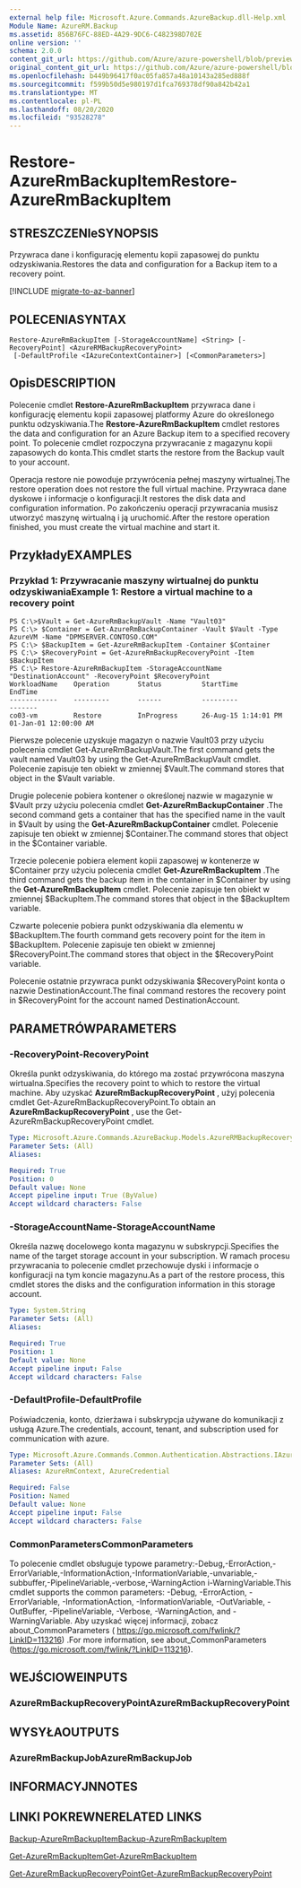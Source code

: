 ```yaml
---
external help file: Microsoft.Azure.Commands.AzureBackup.dll-Help.xml
Module Name: AzureRM.Backup
ms.assetid: 856B76FC-88ED-4A29-9DC6-C482398D702E
online version: ''
schema: 2.0.0
content_git_url: https://github.com/Azure/azure-powershell/blob/preview/src/ResourceManager/AzureBackup/Commands.AzureBackup/help/Restore-AzureRmBackupItem.md
original_content_git_url: https://github.com/Azure/azure-powershell/blob/preview/src/ResourceManager/AzureBackup/Commands.AzureBackup/help/Restore-AzureRmBackupItem.md
ms.openlocfilehash: b449b96417f0ac05fa857a48a10143a285ed888f
ms.sourcegitcommit: f599b50d5e980197d1fca769378df90a842b42a1
ms.translationtype: MT
ms.contentlocale: pl-PL
ms.lasthandoff: 08/20/2020
ms.locfileid: "93528278"
---
```

# <span data-ttu-id="3647f-101">Restore-AzureRmBackupItem</span><span class="sxs-lookup"><span data-stu-id="3647f-101">Restore-AzureRmBackupItem</span></span>

## <span data-ttu-id="3647f-102">STRESZCZENIe</span><span class="sxs-lookup"><span data-stu-id="3647f-102">SYNOPSIS</span></span>
<span data-ttu-id="3647f-103">Przywraca dane i konfigurację elementu kopii zapasowej do punktu odzyskiwania.</span><span class="sxs-lookup"><span data-stu-id="3647f-103">Restores the data and configuration for a Backup item to a recovery point.</span></span>

[!INCLUDE [migrate-to-az-banner](../../includes/migrate-to-az-banner.md)]

## <span data-ttu-id="3647f-104">POLECENIA</span><span class="sxs-lookup"><span data-stu-id="3647f-104">SYNTAX</span></span>

```
Restore-AzureRmBackupItem [-StorageAccountName] <String> [-RecoveryPoint] <AzureRMBackupRecoveryPoint>
 [-DefaultProfile <IAzureContextContainer>] [<CommonParameters>]
```

## <span data-ttu-id="3647f-105">Opis</span><span class="sxs-lookup"><span data-stu-id="3647f-105">DESCRIPTION</span></span>
<span data-ttu-id="3647f-106">Polecenie cmdlet **Restore-AzureRmBackupItem** przywraca dane i konfigurację elementu kopii zapasowej platformy Azure do określonego punktu odzyskiwania.</span><span class="sxs-lookup"><span data-stu-id="3647f-106">The **Restore-AzureRmBackupItem** cmdlet restores the data and configuration for an Azure Backup item to a specified recovery point.</span></span>
<span data-ttu-id="3647f-107">To polecenie cmdlet rozpoczyna przywracanie z magazynu kopii zapasowych do konta.</span><span class="sxs-lookup"><span data-stu-id="3647f-107">This cmdlet starts the restore from the Backup vault to your account.</span></span>

<span data-ttu-id="3647f-108">Operacja restore nie powoduje przywrócenia pełnej maszyny wirtualnej.</span><span class="sxs-lookup"><span data-stu-id="3647f-108">The restore operation does not restore the full virtual machine.</span></span>
<span data-ttu-id="3647f-109">Przywraca dane dyskowe i informacje o konfiguracji.</span><span class="sxs-lookup"><span data-stu-id="3647f-109">It restores the disk data and configuration information.</span></span>
<span data-ttu-id="3647f-110">Po zakończeniu operacji przywracania musisz utworzyć maszynę wirtualną i ją uruchomić.</span><span class="sxs-lookup"><span data-stu-id="3647f-110">After the restore operation finished, you must create the virtual machine and start it.</span></span>

## <span data-ttu-id="3647f-111">Przykłady</span><span class="sxs-lookup"><span data-stu-id="3647f-111">EXAMPLES</span></span>

### <span data-ttu-id="3647f-112">Przykład 1: Przywracanie maszyny wirtualnej do punktu odzyskiwania</span><span class="sxs-lookup"><span data-stu-id="3647f-112">Example 1: Restore a virtual machine to a recovery point</span></span>
```
PS C:\>$Vault = Get-AzureRmBackupVault -Name "Vault03"
PS C:\> $Container = Get-AzureRmBackupContainer -Vault $Vault -Type AzureVM -Name "DPMSERVER.CONTOSO.COM"
PS C:\> $BackupItem = Get-AzureRmBackupItem -Container $Container
PS C:\> $RecoveryPoint = Get-AzureRmBackupRecoveryPoint -Item $BackupItem 
PS C:\> Restore-AzureRmBackupItem -StorageAccountName "DestinationAccount" -RecoveryPoint $RecoveryPoint 
WorkloadName    Operation       Status          StartTime              EndTime
------------    ---------       ------          ---------              -------
co03-vm         Restore         InProgress      26-Aug-15 1:14:01 PM   01-Jan-01 12:00:00 AM
```

<span data-ttu-id="3647f-113">Pierwsze polecenie uzyskuje magazyn o nazwie Vault03 przy użyciu polecenia cmdlet Get-AzureRmBackupVault.</span><span class="sxs-lookup"><span data-stu-id="3647f-113">The first command gets the vault named Vault03 by using the Get-AzureRmBackupVault cmdlet.</span></span>
<span data-ttu-id="3647f-114">Polecenie zapisuje ten obiekt w zmiennej $Vault.</span><span class="sxs-lookup"><span data-stu-id="3647f-114">The command stores that object in the $Vault variable.</span></span>

<span data-ttu-id="3647f-115">Drugie polecenie pobiera kontener o określonej nazwie w magazynie w $Vault przy użyciu polecenia cmdlet **Get-AzureRmBackupContainer** .</span><span class="sxs-lookup"><span data-stu-id="3647f-115">The second command gets a container that has the specified name in the vault in $Vault by using the **Get-AzureRmBackupContainer** cmdlet.</span></span>
<span data-ttu-id="3647f-116">Polecenie zapisuje ten obiekt w zmiennej $Container.</span><span class="sxs-lookup"><span data-stu-id="3647f-116">The command stores that object in the $Container variable.</span></span>

<span data-ttu-id="3647f-117">Trzecie polecenie pobiera element kopii zapasowej w kontenerze w $Container przy użyciu polecenia cmdlet **Get-AzureRmBackupItem** .</span><span class="sxs-lookup"><span data-stu-id="3647f-117">The third command gets the backup item in the container in $Container by using the **Get-AzureRmBackupItem** cmdlet.</span></span>
<span data-ttu-id="3647f-118">Polecenie zapisuje ten obiekt w zmiennej $BackupItem.</span><span class="sxs-lookup"><span data-stu-id="3647f-118">The command stores that object in the $BackupItem variable.</span></span>

<span data-ttu-id="3647f-119">Czwarte polecenie pobiera punkt odzyskiwania dla elementu w $BackupItem.</span><span class="sxs-lookup"><span data-stu-id="3647f-119">The fourth command gets recovery point for the item in $BackupItem.</span></span>
<span data-ttu-id="3647f-120">Polecenie zapisuje ten obiekt w zmiennej $RecoveryPoint.</span><span class="sxs-lookup"><span data-stu-id="3647f-120">The command stores that object in the $RecoveryPoint variable.</span></span>

<span data-ttu-id="3647f-121">Polecenie ostatnie przywraca punkt odzyskiwania $RecoveryPoint konta o nazwie DestinationAccount.</span><span class="sxs-lookup"><span data-stu-id="3647f-121">The final command restores the recovery point in $RecoveryPoint for the account named DestinationAccount.</span></span>

## <span data-ttu-id="3647f-122">PARAMETRÓW</span><span class="sxs-lookup"><span data-stu-id="3647f-122">PARAMETERS</span></span>

### <span data-ttu-id="3647f-123">-RecoveryPoint</span><span class="sxs-lookup"><span data-stu-id="3647f-123">-RecoveryPoint</span></span>
<span data-ttu-id="3647f-124">Określa punkt odzyskiwania, do którego ma zostać przywrócona maszyna wirtualna.</span><span class="sxs-lookup"><span data-stu-id="3647f-124">Specifies the recovery point to which to restore the virtual machine.</span></span>
<span data-ttu-id="3647f-125">Aby uzyskać **AzureRmBackupRecoveryPoint** , użyj polecenia cmdlet Get-AzureRmBackupRecoveryPoint.</span><span class="sxs-lookup"><span data-stu-id="3647f-125">To obtain an **AzureRmBackupRecoveryPoint** , use the Get-AzureRmBackupRecoveryPoint cmdlet.</span></span>

```yaml
Type: Microsoft.Azure.Commands.AzureBackup.Models.AzureRMBackupRecoveryPoint
Parameter Sets: (All)
Aliases: 

Required: True
Position: 0
Default value: None
Accept pipeline input: True (ByValue)
Accept wildcard characters: False
```

### <span data-ttu-id="3647f-126">-StorageAccountName</span><span class="sxs-lookup"><span data-stu-id="3647f-126">-StorageAccountName</span></span>
<span data-ttu-id="3647f-127">Określa nazwę docelowego konta magazynu w subskrypcji.</span><span class="sxs-lookup"><span data-stu-id="3647f-127">Specifies the name of the target storage account in your subscription.</span></span>
<span data-ttu-id="3647f-128">W ramach procesu przywracania to polecenie cmdlet przechowuje dyski i informacje o konfiguracji na tym koncie magazynu.</span><span class="sxs-lookup"><span data-stu-id="3647f-128">As a part of the restore process, this cmdlet stores the disks and the configuration information in this storage account.</span></span>

```yaml
Type: System.String
Parameter Sets: (All)
Aliases: 

Required: True
Position: 1
Default value: None
Accept pipeline input: False
Accept wildcard characters: False
```

### <span data-ttu-id="3647f-129">-DefaultProfile</span><span class="sxs-lookup"><span data-stu-id="3647f-129">-DefaultProfile</span></span>
<span data-ttu-id="3647f-130">Poświadczenia, konto, dzierżawa i subskrypcja używane do komunikacji z usługą Azure.</span><span class="sxs-lookup"><span data-stu-id="3647f-130">The credentials, account, tenant, and subscription used for communication with azure.</span></span>

```yaml
Type: Microsoft.Azure.Commands.Common.Authentication.Abstractions.IAzureContextContainer
Parameter Sets: (All)
Aliases: AzureRmContext, AzureCredential

Required: False
Position: Named
Default value: None
Accept pipeline input: False
Accept wildcard characters: False
```

### <span data-ttu-id="3647f-131">CommonParameters</span><span class="sxs-lookup"><span data-stu-id="3647f-131">CommonParameters</span></span>
<span data-ttu-id="3647f-132">To polecenie cmdlet obsługuje typowe parametry:-Debug,-ErrorAction,-ErrorVariable,-InformationAction,-InformationVariable,-unvariable,-subbuffer,-PipelineVariable,-verbose,-WarningAction i-WarningVariable.</span><span class="sxs-lookup"><span data-stu-id="3647f-132">This cmdlet supports the common parameters: -Debug, -ErrorAction, -ErrorVariable, -InformationAction, -InformationVariable, -OutVariable, -OutBuffer, -PipelineVariable, -Verbose, -WarningAction, and -WarningVariable.</span></span> <span data-ttu-id="3647f-133">Aby uzyskać więcej informacji, zobacz about_CommonParameters ( https://go.microsoft.com/fwlink/?LinkID=113216) .</span><span class="sxs-lookup"><span data-stu-id="3647f-133">For more information, see about_CommonParameters (https://go.microsoft.com/fwlink/?LinkID=113216).</span></span>

## <span data-ttu-id="3647f-134">WEJŚCIOWE</span><span class="sxs-lookup"><span data-stu-id="3647f-134">INPUTS</span></span>

### <span data-ttu-id="3647f-135">AzureRmBackupRecoveryPoint</span><span class="sxs-lookup"><span data-stu-id="3647f-135">AzureRmBackupRecoveryPoint</span></span>

## <span data-ttu-id="3647f-136">WYSYŁA</span><span class="sxs-lookup"><span data-stu-id="3647f-136">OUTPUTS</span></span>

### <span data-ttu-id="3647f-137">AzureRmBackupJob</span><span class="sxs-lookup"><span data-stu-id="3647f-137">AzureRmBackupJob</span></span>

## <span data-ttu-id="3647f-138">INFORMACYJN</span><span class="sxs-lookup"><span data-stu-id="3647f-138">NOTES</span></span>

## <span data-ttu-id="3647f-139">LINKI POKREWNE</span><span class="sxs-lookup"><span data-stu-id="3647f-139">RELATED LINKS</span></span>

[<span data-ttu-id="3647f-140">Backup-AzureRmBackupItem</span><span class="sxs-lookup"><span data-stu-id="3647f-140">Backup-AzureRmBackupItem</span></span>](./Backup-AzureRmBackupItem.md)

[<span data-ttu-id="3647f-141">Get-AzureRmBackupItem</span><span class="sxs-lookup"><span data-stu-id="3647f-141">Get-AzureRmBackupItem</span></span>](./Get-AzureRmBackupItem.md)

[<span data-ttu-id="3647f-142">Get-AzureRmBackupRecoveryPoint</span><span class="sxs-lookup"><span data-stu-id="3647f-142">Get-AzureRmBackupRecoveryPoint</span></span>](./Get-AzureRmBackupRecoveryPoint.md)


